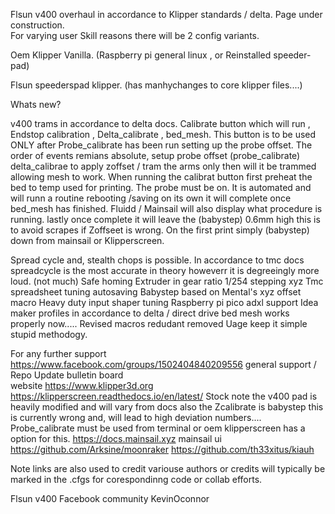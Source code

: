 Flsun v400 overhaul in accordance to Klipper standards / delta. Page under construction.  
For varying user Skill reasons there will be 2 config variants. 

Oem Klipper Vanilla. (Raspberry pi general linux , or Reinstalled speeder-pad) 

Flsun speederspad klipper. (has manhychanges to core klipper files....)   

Whats new? 

v400 trams in accordance to delta docs. 
Calibrate button which will run ,  Endstop calibration , Delta_calibrate , bed_mesh.  This button is to be used ONLY after Probe_calibrate has been run setting up the probe
offset.  The order of events remians absolute,  setup probe offset (probe_calibrate) delta_calibrae to apply zoffset / tram the arms only then will it be trammed allowing
mesh to work.  When running the calibrat button first preheat the bed to temp used for printing. The probe must be on. It is automated and will runn a routine rebooting /saving on its own
it will complete once bed_mesh has finished. Fluidd / Mainsail will also display what procedure is running. lastly once complete it will leave the (babystep) 0.6mm high
this is to avoid scrapes if Zoffseet is wrong. On the first print simply (babystep) down from mainsail or Klipperscreen.

Spread cycle and, stealth chops is possible. In accordance to tmc docs spreadcycle is the most accurate in theory howeverr it is degreeingly more loud. (not much) 
Safe homing 
Extruder in gear ratio 
1/254 stepping xyz
Tmc spreadsheet tuning 
autosaving Babystep based on Mental's xyz offset macro 
Heavy duty input shaper tuning 
Raspberry pi pico adxl support 
Idea maker profiles in accordance to delta / direct drive 
bed mesh works properly now..... 
Revised macros redudant removed 
Uage keep it simple stupid methodogy. 

For any further support https://www.facebook.com/groups/1502404840209556 general support / Repo Update bulletin board  
website https://www.klipper3d.org 
https://klipperscreen.readthedocs.io/en/latest/  Stock note the v400 pad is heavily modified and  will vary from docs also the Zcalibrate  is babystep this is currently wrong and, will lead to high deviation numbers.... Probe_calibrate must be used from terminal or oem klipperscreen has a option for this. 
https://docs.mainsail.xyz mainsail ui 
https://github.com/Arksine/moonraker
https://github.com/th33xitus/kiauh

Note links are also used to credit variouse authors or credits will typically be marked in the .cfgs for corespondinng code or collab efforts. 

Flsun v400 
Facebook community 
KevinOconnor 

